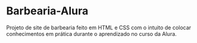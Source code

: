 # Barbearia-Alura
Projeto de site de barbearia feito em HTML e CSS com o intuito de colocar conhecimentos em prática durante o aprendizado no curso da Alura.
